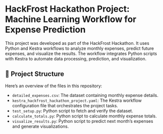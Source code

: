 # HackFrost Hackathon Project: Machine Learning Workflow for Expense Prediction
This project was developed as part of the HackFrost Hackathon. It uses Python and Kestra workflows to analyze monthly expenses, predict future expenses, and visualize the results. The workflow integrates Python scripts with Kestra to automate data processing, prediction, and visualization.

## 📂 Project Structure
Here’s an overview of the files in this repository:

- `detailed_expenses.csv`: The dataset containing monthly expense details.
- `kestra_hackfrost_hackathon_project.yaml`: The Kestra workflow configuration file that orchestrates the project tasks.
- `test_setup.py`: Python script to fetch and verify the dataset.
- `calculate_totals.py`: Python script to calculate monthly expense totals.
- `visualize_results.py`: Python script to predict next month’s expenses and generate visualizations.
